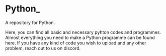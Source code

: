 # Python_
A repository for Python.

Here, you can find all basic and necessary pyhton codes and programmes.
Almost everything you need to make a Python programme can be found here.
If you have any kind of code you wish to upload and any other problem, reach out to us on discord.

